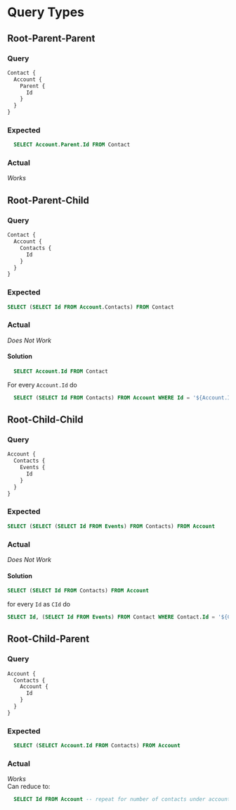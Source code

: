 # Query Types
## Root-Parent-Parent
### Query
```graphql
Contact {
  Account {
    Parent {
      Id
    }
  }
}
```
### Expected
```sql
  SELECT Account.Parent.Id FROM Contact
```
### Actual
*Works*

## Root-Parent-Child
### Query
```graphql
Contact {
  Account {
    Contacts {
      Id
    }
  }
}
```
### Expected
```sql
SELECT (SELECT Id FROM Account.Contacts) FROM Contact
```
### Actual
*Does Not Work*
#### Solution
```sql
  SELECT Account.Id FROM Contact
```
For every `Account.Id` do
```sql
  SELECT (SELECT Id FROM Contacts) FROM Account WHERE Id = '${Account.Id}' 
```
## Root-Child-Child
### Query
```graphql
Account {
  Contacts {
    Events {
      Id
    }
  }
}
```
### Expected
```sql
SELECT (SELECT (SELECT Id FROM Events) FROM Contacts) FROM Account
```
### Actual
*Does Not Work*
#### Solution
```sql
SELECT (SELECT Id FROM Contacts) FROM Account
```
for every `Id` as `CId` do
```sql
SELECT Id, (SELECT Id FROM Events) FROM Contact WHERE Contact.Id = '${CId}'
```
## Root-Child-Parent
### Query
```graphql
Account {
  Contacts {
    Account {
      Id
    }
  }
}
```
### Expected
  ```sql
    SELECT (SELECT Account.Id FROM Contacts) FROM Account
  ```
### Actual
  *Works*  
  Can reduce to:
  ```sql
    SELECT Id FROM Account -- repeat for number of contacts under account
  ```